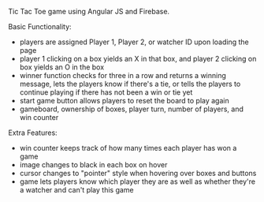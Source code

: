 Tic Tac Toe game using Angular JS and Firebase. 

Basic Functionality: 
- players are assigned Player 1, Player 2, or watcher ID upon loading the page
- player 1 clicking on a box yields an X in that box, and player 2 clicking on box yields an O in the box
- winner function checks for three in a row and returns a winning message, lets the players know if there's a tie, or tells the players to continue playing if there has not been a win or tie yet
- start game button allows players to reset the board to play again
- gameboard, ownership of boxes, player turn, number of players, and win counter

Extra Features: 
- win counter keeps track of how many times each player has won a game
- image changes to black in each box on hover
- cursor changes to "pointer" style when hovering over boxes and buttons
- game lets players know which player they are as well as whether they're a watcher and can't play this game
